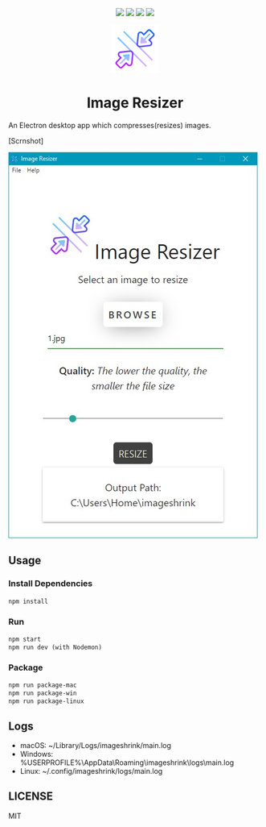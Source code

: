 <p align="center">
  <img src="https://img.shields.io/github/issues/Harshsngh07/Image-Resizer?style=flat-square"> 
  <img src="https://img.shields.io/github/forks/Harshsngh07/Image-Resizer?style=social">
  <img src="https://img.shields.io/github/stars/Harshsngh07/Image-Resizer">
  <img src="https://img.shields.io/github/license/Harshsngh07/Image-Resizer">
</p>


<p align="center">
    <img src="assets/icons/compress-96.png">
</p>

<h1 align="center">Image Resizer</h1>

An Electron desktop app which compresses(resizes) images.

[Scrnshot] <p><img src="assets/img.jpg"></p>

## Usage

### Install Dependencies

```
npm install
```

### Run

```
npm start
npm run dev (with Nodemon)
```

### Package

```
npm run package-mac
npm run package-win
npm run package-linux
```

## Logs

- macOS: ~/Library/Logs/imageshrink/main.log
- Windows: %USERPROFILE%\AppData\Roaming\imageshrink\logs\main.log
- Linux: ~/.config/imageshrink/logs/main.log

## LICENSE

MIT

